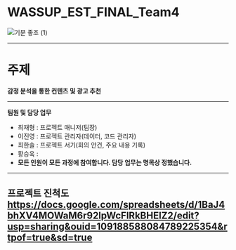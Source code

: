 # WASSUP_EST_FINAL_Team4
![기분 좋조 (1)](https://github.com/2j0123/WASSUP_EST_FINAL_Team4/assets/91775854/2c6c6676-1fed-4f78-a925-116a68940786)


---
# 주제  
**감정 분석을 통한 컨텐츠 및 광고 추천**

   ---
**팀원 및 담당 업무**
  + 최재형 : 프로젝트 매니저(팀장) 
  + 이진영 : 프로젝트 관리자(데이터, 코드 관리자)
  + 최한솔 : 프로젝트 서기(회의 안건, 주요 내용 기록)
  + 황승욱 : 
  + **모든 인원이 모든 과정에 참여합니다. 담당 업무는 명목상 정했습니다.**
---
**프로젝트 진척도**
https://docs.google.com/spreadsheets/d/1BaJ4bhXV4MOWaM6r92lpWcFlRkBHEIZ2/edit?usp=sharing&ouid=109188588084789225354&rtpof=true&sd=true
--
